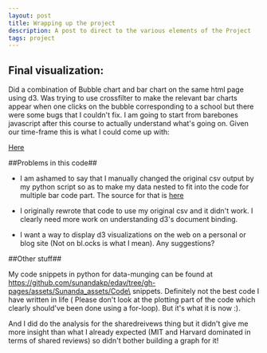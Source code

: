 ```yaml
---
layout: post
title: Wrapping up the project
description: A post to direct to the various elements of the Project
tags: project
---
```

## Final visualization:

Did a combination of Bubble chart and bar chart on the same html page using d3. Was trying to use crossfilter to make the relevant bar charts appear when one clicks on the bubble corresponding to a school but there were some bugs that I couldn't fix. I am going to start from barebones javascript after this course to actually understand what's going on. Given our time-frame this is what I could come up with:

[Here](https://raw.githubusercontent.com/sunandakp/edav/gh-pages/assets/Sunanda_assets/bubble-bar.html)

##Problems in this code##

* I am ashamed to say that I manually changed the original csv output by my python script so as to make my data nested to fit into the code for multiple bar code part. The source for that is [here](http://bl.ocks.org/officeofjane/7315455)

* I originally rewrote that code to use my original csv and it didn't work. I clearly need more work on understanding d3's document binding. 

* I want a way to display d3 visualizations on the web on a personal or blog site (Not on bl.ocks is what I mean). Any suggestions? 

##Other stuff##

My code snippets in python for data-munging can be found at https://github.com/sunandakp/edav/tree/gh-pages/assets/Sunanda_assets/Code\ snippets. Definitely not the best code I have written in life ( Please don't look at the plotting part of the code which clearly should've been done using a for-loop). But it's what it is now :).

And I did do the analysis for the sharedreivews thing but it didn't give me more insight than what I already expected (MIT and Harvard dominated in terms of shared reviews) so didn't bother building a graph for it!
